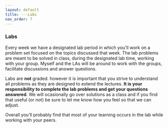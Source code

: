 ```yaml
---
layout: default 
title: ---Labs 
nav_order: 7
---
```


### Labs 

Every week we have a designated lab period in which you'll work on a
problem set focused on the topics discussed that week. The lab
problems are meant to be solved in class, during the designated lab
time, working with your group.  Myself and the LAs will be around to
work with the groups, facilitate discussions and answer questions.

Labs are __not__ graded. however it is important that you strive to
understand all problems as they are designed to extend the
lectures. __It is your responsibility to complete the lab problems and
get your questions answered__. We will ocasionally go over solutions
as a class and if you find that useful (or not) be sure to let me know
how you feel so that we can adjust.

Overall you’ll probably find that most of your learning occurs
in the lab while working with your peers.



